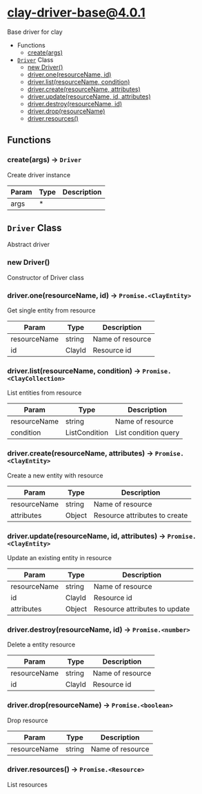 # clay-driver-base@4.0.1

Base driver for clay

+ Functions
  + [create(args)](#clay-driver-base-function-create)
+ [`Driver`](#clay-driver-base-class) Class
  + [new Driver()](#clay-driver-base-class-driver-constructor)
  + [driver.one(resourceName, id)](#clay-driver-base-class-driver-one)
  + [driver.list(resourceName, condition)](#clay-driver-base-class-driver-list)
  + [driver.create(resourceName, attributes)](#clay-driver-base-class-driver-create)
  + [driver.update(resourceName, id, attributes)](#clay-driver-base-class-driver-update)
  + [driver.destroy(resourceName, id)](#clay-driver-base-class-driver-destroy)
  + [driver.drop(resourceName)](#clay-driver-base-class-driver-drop)
  + [driver.resources()](#clay-driver-base-class-driver-resources)

## Functions

<a class='md-heading-link' name="clay-driver-base-function-create" ></a>

### create(args) -> `Driver`

Create driver instance

| Param | Type | Description |
| ----- | --- | -------- |
| args | * |  |



<a class='md-heading-link' name="clay-driver-base-class"></a>

## `Driver` Class

Abstract driver




<a class='md-heading-link' name="clay-driver-base-class-driver-constructor" ></a>

### new Driver()

Constructor of Driver class



<a class='md-heading-link' name="clay-driver-base-class-driver-one" ></a>

### driver.one(resourceName, id) -> `Promise.<ClayEntity>`

Get single entity from resource

| Param | Type | Description |
| ----- | --- | -------- |
| resourceName | string | Name of resource |
| id | ClayId | Resource id |


<a class='md-heading-link' name="clay-driver-base-class-driver-list" ></a>

### driver.list(resourceName, condition) -> `Promise.<ClayCollection>`

List entities from resource

| Param | Type | Description |
| ----- | --- | -------- |
| resourceName | string | Name of resource |
| condition | ListCondition | List condition query |


<a class='md-heading-link' name="clay-driver-base-class-driver-create" ></a>

### driver.create(resourceName, attributes) -> `Promise.<ClayEntity>`

Create a new entity with resource

| Param | Type | Description |
| ----- | --- | -------- |
| resourceName | string | Name of resource |
| attributes | Object | Resource attributes to create |


<a class='md-heading-link' name="clay-driver-base-class-driver-update" ></a>

### driver.update(resourceName, id, attributes) -> `Promise.<ClayEntity>`

Update an existing entity in resource

| Param | Type | Description |
| ----- | --- | -------- |
| resourceName | string | Name of resource |
| id | ClayId | Resource id |
| attributes | Object | Resource attributes to update |


<a class='md-heading-link' name="clay-driver-base-class-driver-destroy" ></a>

### driver.destroy(resourceName, id) -> `Promise.<number>`

Delete a entity resource

| Param | Type | Description |
| ----- | --- | -------- |
| resourceName | string | Name of resource |
| id | ClayId | Resource id |


<a class='md-heading-link' name="clay-driver-base-class-driver-drop" ></a>

### driver.drop(resourceName) -> `Promise.<boolean>`

Drop resource

| Param | Type | Description |
| ----- | --- | -------- |
| resourceName | string | Name of resource |


<a class='md-heading-link' name="clay-driver-base-class-driver-resources" ></a>

### driver.resources() -> `Promise.<Resource>`

List resources



